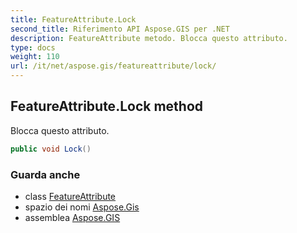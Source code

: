 ```yaml
---
title: FeatureAttribute.Lock
second_title: Riferimento API Aspose.GIS per .NET
description: FeatureAttribute metodo. Blocca questo attributo.
type: docs
weight: 110
url: /it/net/aspose.gis/featureattribute/lock/
---
```

## FeatureAttribute.Lock method

Blocca questo attributo.

```csharp
public void Lock()
```

### Guarda anche

* class [FeatureAttribute](../)
* spazio dei nomi [Aspose.Gis](../../featureattribute/)
* assemblea [Aspose.GIS](../../../)


